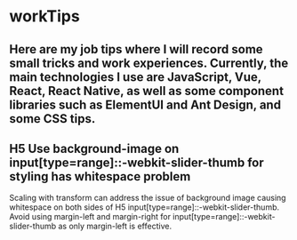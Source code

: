 # workTips

## Here are my job tips where I will record some small tricks and work experiences. Currently, the main technologies I use are JavaScript, Vue, React, React Native, as well as some component libraries such as ElementUI and Ant Design, and some CSS tips.

## H5 Use background-image on input[type=range]::-webkit-slider-thumb for styling has whitespace problem

Scaling with transform can address the issue of background image causing whitespace on both sides of H5 input[type=range]::-webkit-slider-thumb. Avoid using margin-left and margin-right for input[type=range]::-webkit-slider-thumb as only margin-left is effective. 

